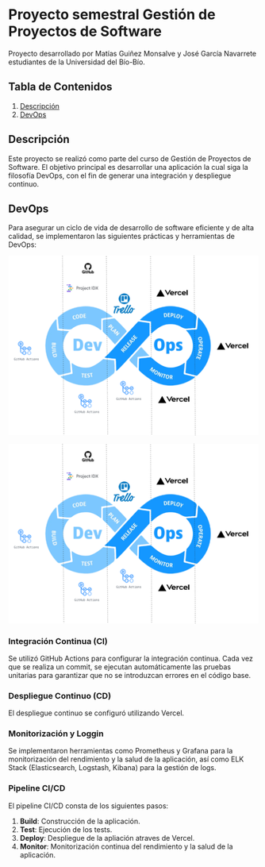 # Proyecto semestral Gestión de Proyectos de Software
Proyecto desarrollado por Matías Guiñez Monsalve y José García Navarrete estudiantes de la Universidad del Bío-Bío.

## Tabla de Contenidos
1. [Descripción](#descripción)
2. [DevOps](#devops)

## Descripción
Este proyecto se realizó como parte del curso de Gestión de Proyectos de Software. El objetivo principal es desarrollar una aplicación la cual siga la filosofía DevOps, con el fin de generar una integración y despliegue continuo.

## DevOps
Para asegurar un ciclo de vida de desarrollo de software eficiente y de alta calidad, se implementaron las siguientes prácticas y herramientas de DevOps:

![DevOps Pipeline](./devops.png)

<img src="./devops.png" alt="DevOps Pipeline" width="600"/>

### Integración Continua (CI)
Se utilizó GitHub Actions para configurar la integración continua. Cada vez que se realiza un commit, se ejecutan automáticamente las pruebas unitarias para garantizar que no se introduzcan errores en el código base.

### Despliegue Continuo (CD)
El despliegue continuo se configuró utilizando Vercel.

### Monitorización y Loggin
Se implementaron herramientas como Prometheus y Grafana para la monitorización del rendimiento y la salud de la aplicación, así como ELK Stack (Elasticsearch, Logstash, Kibana) para la gestión de logs.

### Pipeline CI/CD
El pipeline CI/CD consta de los siguientes pasos:
1. **Build**: Construcción de la aplicación.
2. **Test**: Ejecución de los tests.
3. **Deploy**: Despliegue de la apliación atraves de Vercel.
4. **Monitor**: Monitorización continua del rendimiento y la salud de la aplicación.
